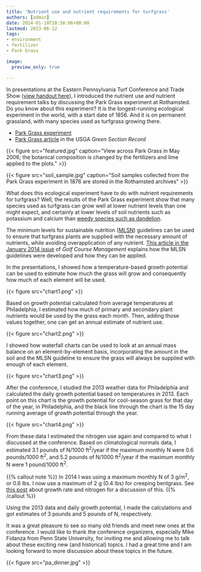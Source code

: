 ```yaml
---
title: 'Nutrient use and nutrient requirements for turfgrass'
authors: [admin]
date: 2014-01-10T20:50:06+00:00
lastmod: 2023-06-12
tags:
- environment
- fertilizer
- Park Grass

image:
  preview_only: true

---
```


In presentations at the Eastern Pennsylvania Turf Conference and Trade Show ([view handout here](http://www.seminar.asianturfgrass.com/20140107_pa.html)), I introduced the nutrient use and nutrient requirement talks by discussing the Park Grass experiment at Rothamsted. Do you know about this experiment? It is the longest-running ecological experiment in the world, with a start date of 1856. And it is on permanent grassland, with many species used as turfgrass growing there.

* [Park Grass experiment](https://www.era.rothamsted.ac.uk/experiment/rpg5)
* [Park Grass article](https://www.asianturfgrass.com/post/fertilizer-and-weeds-at-park-grass/) in the USGA *Green Section Record*

{{< figure src="featured.jpg" caption="View across Park Grass in May 2006; the botanical composition is changed by the fertilizers and lime applied to the plots." >}}

{{< figure src="soil_sample.jpg" caption="Soil samples collected from the Park Grass experiment in 1876 are stored in the Rothamsted archives" >}}

What does this ecological experiment have to do with nutrient requirements for turfgrass? Well, the results of the Park Grass experiment show that many species used as turfgrass can grow well at lower nutrient levels than one might expect, and certainly at lower levels of soil nutrients such as potassium and calcium than [weedy species such as dandelion](https://doi.org/10.2307/2641171).

The minimum levels for sustainable nutrition ([MLSN](https://www.asianturfgrass.com/mlsn/)) guidelines can be used to ensure that turfgrass plants are supplied with the necessary amount of nutrients, while avoiding overapplication of any nutrient. [This article in the January 2014 issue](https://www.asianturfgrass.com/publication/woodsetal-2014-mlsn/) of _Golf Course Management_ explains how the MLSN guidelines were developed and how they can be applied.

In the presentations, I showed how a temperature-based growth potential can be used to estimate how much the grass will grow and consequently how much of each element will be used.

{{< figure src="chart1.png" >}}

Based on growth potential calculated from average temperatures at Philadelphia, I estimated how much of primary and secondary plant nutrients would be used by the grass each month. Then, adding those values together, one can get an annual estimate of nutrient use.

{{< figure src="chart2.png" >}}

I showed how waterfall charts can be used to look at an annual mass balance on an element-by-element basis, incorporating the amount in the soil and the MLSN guideline to ensure the grass will always be supplied with enough of each element.

{{< figure src="chart3.png" >}}

After the conference, I studied the 2013 weather data for Philadelphia and calculated the daily growth potential based on temperatures in 2013. Each point on this chart is the growth potential for cool-season grass for that day of the year, in Philadelphia, and the black line through the chart is the 15 day running average of growth potential through the year.

{{< figure src="chart4.png" >}}

From these data I estimated the nitrogen use again and compared to what I discussed at the conference. Based on climatological normals data, I estimated 3.1 pounds of N/1000 ft<sup>2</sup>/year if the maximum monthly N were 0.6 pounds/1000 ft<sup>2</sup>, and 5.2 pounds of N/1000 ft<sup>2</sup>/year if the maximum monthly N were 1 pound/1000 ft<sup>2</sup>.

{{% callout note %}}
In 2014 I was using a maximum monthly N of 3 g/m<sup>2</sup>, or 0.6 lbs. I now use a maximum of 2 g (0.4 lbs) for creeping bentgrass. See [this post](https://www.asianturfgrass.com/post/reflections-on-growth-rate-and-nitrogen/) about growth rate and nitrogen for a discussion of this.
{{% /callout %}}

Using the 2013 data and daily growth potential, I made the calculations and got estimates of 3 pounds and 5 pounds of N, respectively.

It was a great pleasure to see so many old friends and meet new ones at the conference. I would like to thank the conference organizers, especially Mike Fidanza from Penn State University, for inviting me and allowing me to talk about these exciting new (and historical) topics. I had a great time and I am looking forward to more discussion about these topics in the future.

{{< figure src="pa_dinner.jpg" >}}

